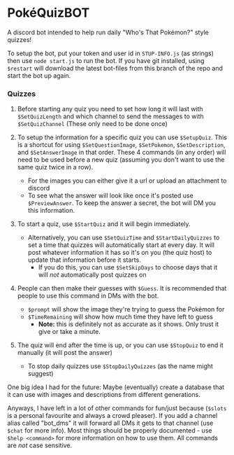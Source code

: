# PokéQuizBOT
A discord bot intended to help run daily "Who's That Pokémon?" style quizzes!

To setup the bot, put your token and user id in `STUP-INFO.js` (as strings) then use `node start.js` to run the bot. If you have git installed, using `$restart` will download the latest bot-files from this branch of the repo and start the bot up again.

### Quizzes
1. Before starting any quiz you need to set how long it will last with `$SetQuizLength` and which channel to send the messages to with `$SetQuizChannel` (These only need to be done once)

2. To setup the information for a specific quiz you can use `$SetupQuiz`. This is a shortcut for using `$SetQuestionImage`, `$SetPokemon`, `$SetDescription`, and `$SetAnswerImage` in that order. These 4 commands (in any order) will need to be used before a new quiz (assuming you don't want to use the same quiz twice in a row).
   - For the images you can either give it a url or upload an attachment to discord
   - To see what the answer will look like once it's posted use `$PreviewAnswer`. To keep the answer a secret, the bot will DM you this information.

3. To start a quiz, use `$StartQuiz` and it will begin immediately.
   - Alternatively, you can use `$SetQuizTime` and `$StartDailyQuizzes` to set a time that quizzes will automatically start at every day. It will post whatever information it has so it's on you (the quiz host) to update that information before it starts.
	    - If you do this, you can use `$SetSkipDays` to choose days that it will *not* automatically post quizzes on

4. People can then make their guesses with `$Guess`. It is recommended that people to use this command in DMs with the bot.
   - `$prompt` will show the image they're trying to guess the Pokémon for
   - `$TimeRemaining` will show how much time they have left to guess
	    - **Note:** this is definitely not as accurate as it shows. Only trust it give or take a minute.

5. The quiz will end after the time is up, or you can use `$StopQuiz` to end it manually (it will post the answer)
   - To stop daily quizzes use `$StopDailyQuizzes` (as the name might suggest)


One big idea I had for the future: Maybe (eventually) create a database that it can use with images and descriptions from different generations.

Anyways, I have left in a lot of other commands for fun/just because (`$slots` is a personal favourite and always a crowd pleaser). If you add a channel alias called "bot_dms" it will forward all DMs it gets to that channel (use `$chat` for more info). Most things should be properly documented - use `$help <command>` for more information on how to use them. All commands are *not* case sensitive.
